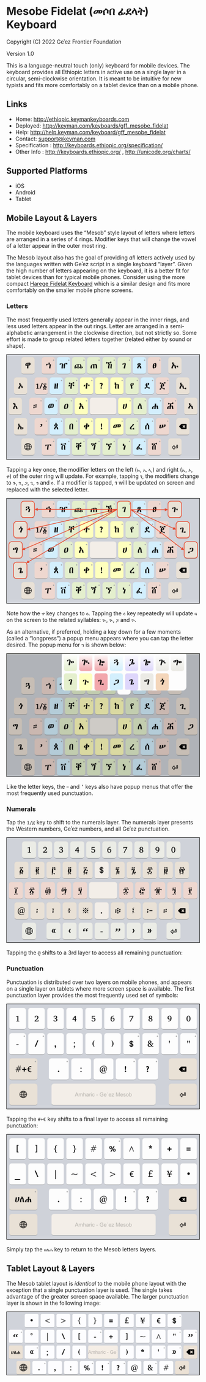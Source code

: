 # Mesobe Fidelat (መሶበ ፊደላት) Keyboard

Copyright (C) 2022 Geʾez Frontier Foundation

Version 1.0

This is a language-neutral touch (only) keyboard for mobile devices. The keyboard provides all Ethiopic letters in active use on a single layer in a circular, semi-clockwise orientation. It is meant to be intuitive for new typists and fits more comfortably on a tablet device than on a mobile phone.



## Links

 * Home:     <http://ethiopic.keymankeyboards.com>
 * Deployed: <http://keyman.com/keyboards/gff_mesobe_fidelat>
 * Help:     <http://help.keyman.com/keyboard/gff_mesobe_fidelat>
 * Contact:  <support@keyman.com>
 * Specification :  http://keyboards.ethiopic.org/specification/
 * Other Info    :  http://keyboards.ethiopic.org/ , http://unicode.org/charts/

## Supported Platforms

 * iOS
 * Android
 * Tablet

## Mobile Layout &amp; Layers

The mobile keyboard uses the “Mesob” style layout of letters where letters are arranged in a series of 4 rings.  Modifier keys that will change the vowel of a letter appear in the outer most ring. 

The Mesob layout also has the goal of providing *all* letters actively used by the languages written with Geʾez script in a single keyboard “layer”. Given the high number of letters appearing on the keyboard, it is a better fit for tablet devices than for typical mobile phones. Consider using the more compact [Harege Fidelat Keyboard](https://github.com/keymanapp/keyboards/tree/master/release/gff/gff_harege_fidelat) which is a similar design and fits more comfortably on the smaller mobile phone screens.
 
### Letters

The most frequently used letters generally appear in the inner rings, and less used letters appear in the out rings. Letter are arranged in a semi-alphabetic arrangement in the clockwise direction, but not strictly so.  Some effort is made to group related letters together (related either by sound or shape).

<img src="source/help/images/gff_mesobe_fidelat-default-1.jpeg" style="border: 1px solid black;"/>

Tapping a key once, the modifier letters on the left (`ኡ`, `ኢ` `ኣ`,) and right  (`ኤ`, `ኦ`, `ዋ`) of the outer ring will update. For example, tapping `ገ`, the modifiers change to `ጉ`, `ጊ`, `ጋ`, `ጌ`, `ጎ` and  `ጓ`.  If a modifier is tapped, ገ will be updated on screen and replaced with the selected letter.

<img src="source/help/images/gff_mesobe_fidelat-default-2.jpeg" style="border: 1px solid black;"/> 

Note how the `ዋ` key changes to `ጓ`.  Tapping the `ጓ` key repeatedly will update `ጓ` on the screen to the related syllables: 
 `ጐ`, `ጒ`, `ጔ` and `ጕ`. 

As an alternative, if preferred, holding a key down for a few moments (called a “longpress”) a popup menu appears where you can tap the letter desired.  The popup menu for `ግ` is shown below:

<img src="source/help/images/gff_mesobe_fidelat-default-3.jpeg" style="border: 1px solid black;"/> 

Like the letter keys, the `።` and `’` keys also have popup menus that offer the most frequently used punctuation.

### Numerals

Tap the `1/፩` key to shift to the numerals layer. The numerals layer presents the Western numbers, Geʾez numbers, and all Geʾez punctuation.

<img src="source/help/images/gff_mesobe_fidelat-numerals-1.jpeg" style="border: 1px solid black;"/>


Tapping the `@` shifts to a 3rd layer to access all remaining punctuation:

### Punctuation

Punctuation is distributed over two layers on mobile phones, and appears on a single layer on tablets where more screen space is available. The first punctuation layer provides the most frequently used set of symbols:

<img src="source/help/images/gff_mesobe_fidelat-punctuation-1.jpeg" style="border: 1px solid black;"/>

Tapping the `#+€` key shifts to a final layer to access all remaining punctuation:

<img src="source/help/images/gff_mesobe_fidelat-punctuation-2.jpeg" style="border: 1px solid black;"/> 


Simply tap the `ሀለሐ` key to return to the Mesob letters layers.

## Tablet Layout &amp; Layers

The Mesob tablet layout is *identical* to the mobile phone layout with the exception that a single punctuation layer is used. The single takes advantage of the greater screen space available.  The larger punctuation layer is shown in the following image:

<img src="source/help/images/gff_mesobe_fidelat-tablet-punctuation-1.jpeg" style="border: 1px solid black;"/>
